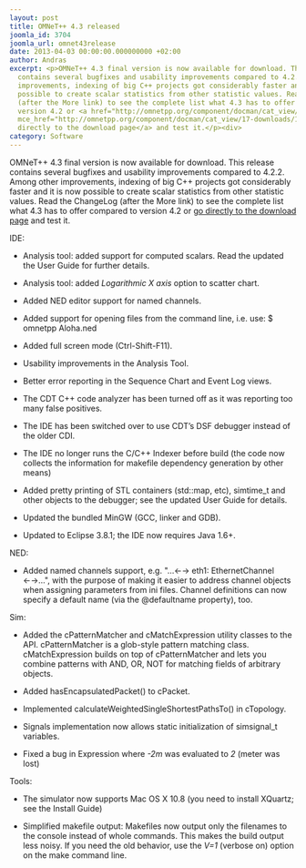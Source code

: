 ```yaml
---
layout: post
title: OMNeT++ 4.3 released
joomla_id: 3704
joomla_url: omnet43release
date: 2013-04-03 00:00:00.000000000 +02:00
author: Andras
excerpt: <p>OMNeT++ 4.3 final version is now available for download. This release
  contains several bugfixes and usability improvements compared to 4.2.2. Among other
  improvements, indexing of big C++ projects got considerably faster and it is now
  possible to create scalar statistics from other statistic values. Read the ChangeLog
  (after the More link) to see the complete list what 4.3 has to offer compared to
  version 4.2 or <a href="http://omnetpp.org/component/docman/cat_view/17-downloads/1-omnet-releases"
  mce_href="http://omnetpp.org/component/docman/cat_view/17-downloads/1-omnet-releases">go
  directly to the download page</a> and test it.</p><div>
category: Software
---
```

<p>OMNeT++ 4.3 final version is now available for download. This release contains several bugfixes and usability improvements compared to 4.2.2. Among other improvements, indexing of big C++ projects got considerably faster and it is now possible to create scalar statistics from other statistic values. Read the ChangeLog (after the More link) to see the complete list what 4.3 has to offer compared to version 4.2 or <a href="http://omnetpp.org/component/docman/cat_view/17-downloads/1-omnet-releases" mce_href="http://omnetpp.org/component/docman/cat_view/17-downloads/1-omnet-releases">go directly to the download page</a> and test it.</p><div><p>IDE:</p></div><div class="sectionbody">
<div class="ulist"><ul>
<li>
<p>
Analysis tool: added support for computed scalars. Read the updated the
    User Guide for further details.
</p>
</li>
<li>
<p>
Analysis tool: added <em>Logarithmic X axis</em> option to scatter chart.
</p>
</li>
<li>
<p>
Added NED editor support for named channels.
</p>
</li>
<li>
<p>
Added support for opening files from the command line, i.e. use:
    $ omnetpp Aloha.ned
</p>
</li>
<li>
<p>
Added full screen mode (Ctrl-Shift-F11).
</p>
</li>
<li>
<p>
Usability improvements in the Analysis Tool.
</p>
</li>
<li>
<p>
Better error reporting in the Sequence Chart and Event Log views.
</p>
</li>
<li>
<p>
The CDT C++ code analyzer has been turned off as it was reporting
    too many false positives.
</p>
</li>
<li>
<p>
The IDE has been switched over to use CDT’s DSF debugger instead of
    the older CDI.
</p>
</li>
<li>
<p>
The IDE no longer runs the C/C++ Indexer before build (the code now
    collects the information for makefile dependency generation by other
    means)
</p>
</li>
<li>
<p>
Added pretty printing of STL containers (std::map, etc), simtime_t
    and other objects to the debugger; see the updated User Guide for
    details.
</p>
</li>
<li>
<p>
Updated the bundled MinGW (GCC, linker and GDB).
</p>
</li>
<li>
<p>
Updated to Eclipse 3.8.1; the IDE now requires Java 1.6+.
</p>
</li>
</ul></div>
<div class="paragraph"><p>NED:</p></div>
<div class="ulist"><ul>
<li>
<p>
Added named channels support, e.g. "…←→ eth1: EthernetChannel ←→…",
    with the purpose of making it easier to address channel objects when
    assigning parameters from ini files. Channel definitions can now specify
    a default name (via the @defaultname property), too.
</p>
</li>
</ul></div>
<div class="paragraph"><p>Sim:</p></div>
<div class="ulist"><ul>
<li>
<p>
Added the cPatternMatcher and cMatchExpression utility classes to the API.
    cPatternMatcher is a glob-style pattern matching class. cMatchExpression
    builds on top of cPatternMatcher and lets you combine patterns with AND,
    OR, NOT for matching fields of arbitrary objects.
</p>
</li>
<li>
<p>
Added hasEncapsulatedPacket() to cPacket.
</p>
</li>
<li>
<p>
Implemented calculateWeightedSingleShortestPathsTo() in cTopology.
</p>
</li>
<li>
<p>
Signals implementation now allows static initialization of simsignal_t
    variables.
</p>
</li>
<li>
<p>
Fixed a bug in Expression where <em>-2m</em> was evaluated to <em>2</em> (meter was lost)
</p>
</li>
</ul></div>
<div class="paragraph"><p>Tools:</p></div>
<div class="ulist"><ul>
<li>
<p>
The simulator now supports Mac OS X 10.8 (you need to install XQuartz; see
    the Install Guide)
</p>
</li>
<li>
<p>
Simplified makefile output: Makefiles now output only the filenames to the
    console instead of whole commands. This makes the build output less noisy.
    If you need the old behavior, use the <em>V=1</em> (verbose on) option on
    the make command line.
</p>
</li>
</ul></div>
</div>

